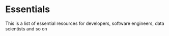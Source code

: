 # Essentials
This is a list of essential resources for developers, software engineers, data scientists and so on

